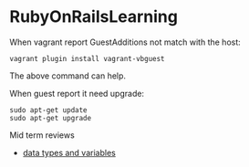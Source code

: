 # RubyOnRailsLearning


When vagrant report GuestAdditions not match with the host:

```shell
vagrant plugin install vagrant-vbguest
```
The above command can help.

When guest report it need upgrade:

```shell
sudo apt-get update
sudo apt-get upgrade
```

Mid term reviews
  * [data types and variables](reviews/mid-review-data_types.md) 
